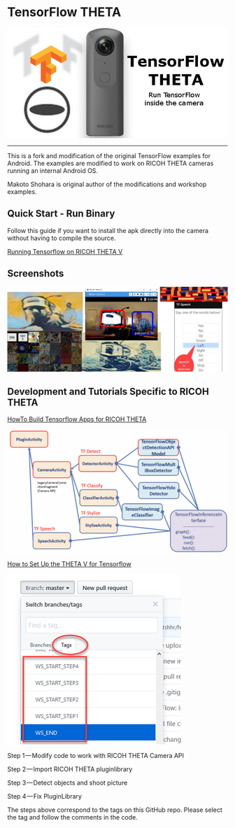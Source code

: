 # TensorFlow THETA

![logo](tensorflow/examples/android/theta360guide/doc/img/tf-theta-logo.png)

-----------------

This is a fork and modification of the original TensorFlow examples for Android. The examples
are modified to work on RICOH THETA cameras running an internal Android OS.

Makoto Shohara is original author of the modifications and workshop examples.

## Quick Start - Run Binary

Follow this guide if you want to install the apk directly into the camera without having to compile the source.

[Running Tensorflow on RICOH THETA V](https://medium.com/theta360-guide/running-tensorflow-on-ricoh-theta-v-e9ca512174cf)

## Screenshots

![screenshot](tensorflow/examples/android/theta360guide/doc/img/screenshot.jpg)

## Development and Tutorials Specific to RICOH THETA

[HowTo Build Tensorflow Apps for RICOH THETA](https://medium.com/theta360-guide/howto-build-tensorflow-apps-for-ricoh-theta-1b64da06a0bd)


![plug-in architecture](tensorflow/examples/android/theta360guide/doc/img/plugin-architecture.png)

[How to Set Up the THETA V for Tensorflow](https://medium.com/theta360-guide/how-to-set-up-the-theta-v-for-tensorflow-ae117036f637)

![tags](tensorflow/examples/android/theta360guide/doc/img/tags.png)

Step 1 — Modify code to work with RICOH THETA Camera API

Step 2 — Import RICOH THETA pluginlibrary

Step 3 — Detect objects and shoot picture

Step 4 — Fix PluginLibrary

The steps above correspond to the tags on this GitHub repo. Please select the tag and follow the
comments in the code.